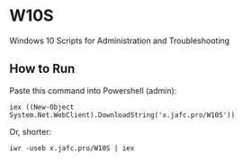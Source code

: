 # W10S
Windows 10 Scripts for Administration and Troubleshooting
## How to Run
Paste this command into Powershell (admin):
```
iex ((New-Object System.Net.WebClient).DownloadString('x.jafc.pro/W10S'))
```
Or, shorter:
```
iwr -useb x.jafc.pro/W10S | iex
```
